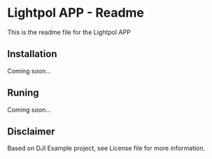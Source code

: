 # Lightpol APP - Readme

This is the readme file for the Lightpol APP

## Installation

Coming soon...

## Runing

Coming soon...

## Disclaimer

Based on DJI Example project, see License file for more information.

